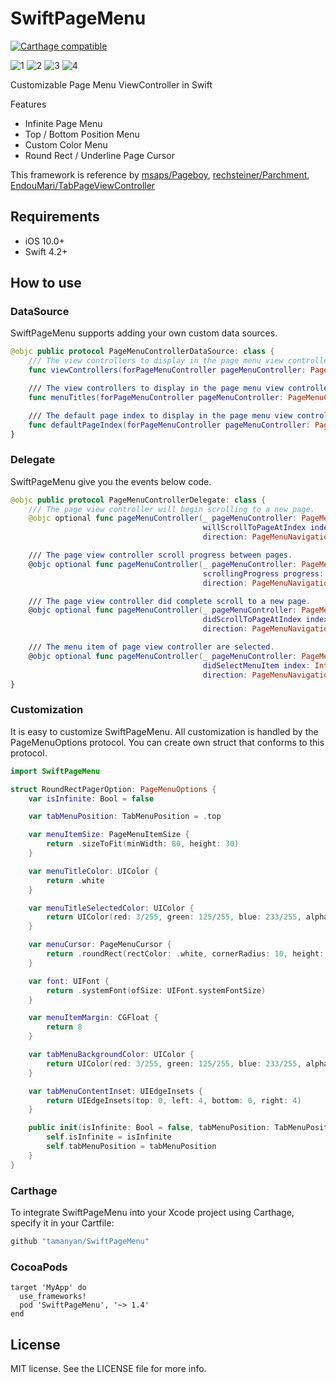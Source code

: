SwiftPageMenu
===================================

[![Carthage compatible](https://img.shields.io/badge/Carthage-compatible-4BC51D.svg?style=flat)](https://github.com/hsylife/SwiftyPickerPopover)


![1](https://raw.githubusercontent.com/tamanyan/SwiftPageMenu/master/screen_captures/1.gif)
![2](https://raw.githubusercontent.com/tamanyan/SwiftPageMenu/master/screen_captures/2.gif)
![3](https://raw.githubusercontent.com/tamanyan/SwiftPageMenu/master/screen_captures/3.gif)
![4](https://raw.githubusercontent.com/tamanyan/SwiftPageMenu/master/screen_captures/4.gif)


Customizable Page Menu ViewController in Swift

Features

- Infinite Page Menu
- Top / Bottom Position Menu
- Custom Color Menu
- Round Rect / Underline Page Cursor

This framework is reference by [msaps/Pageboy](https://github.com/msaps/Pageboy), [rechsteiner/Parchment](https://github.com/rechsteiner/Parchment), [EndouMari/TabPageViewController](https://github.com/EndouMari/TabPageViewController)

## Requirements

- iOS 10.0+
- Swift 4.2+

## How to use

### DataSource

SwiftPageMenu supports adding your own custom data sources.

```swift
@objc public protocol PageMenuControllerDataSource: class {
    /// The view controllers to display in the page menu view controller.
    func viewControllers(forPageMenuController pageMenuController: PageMenuController) -> [UIViewController]

    /// The view controllers to display in the page menu view controller.
    func menuTitles(forPageMenuController pageMenuController: PageMenuController) -> [String]

    /// The default page index to display in the page menu view controller.
    func defaultPageIndex(forPageMenuController pageMenuController: PageMenuController) -> Int
}
```

### Delegate

SwiftPageMenu give you the events below code.

```swift
@objc public protocol PageMenuControllerDelegate: class {
    /// The page view controller will begin scrolling to a new page.
    @objc optional func pageMenuController(_ pageMenuController: PageMenuController,
                                           willScrollToPageAtIndex index: Int,
                                           direction: PageMenuNavigationDirection)

    /// The page view controller scroll progress between pages.
    @objc optional func pageMenuController(_ pageMenuController: PageMenuController,
                                           scrollingProgress progress: CGFloat,
                                           direction: PageMenuNavigationDirection)

    /// The page view controller did complete scroll to a new page.
    @objc optional func pageMenuController(_ pageMenuController: PageMenuController,
                                           didScrollToPageAtIndex index: Int,
                                           direction: PageMenuNavigationDirection)

    /// The menu item of page view controller are selected.
    @objc optional func pageMenuController(_ pageMenuController: PageMenuController,
                                           didSelectMenuItem index: Int,
                                           direction: PageMenuNavigationDirection)
}
```

### Customization

It is easy to customize SwiftPageMenu. All customization is handled by the PageMenuOptions protocol.
You can create own struct that conforms to this protocol.

```swift
import SwiftPageMenu

struct RoundRectPagerOption: PageMenuOptions {
    var isInfinite: Bool = false

    var tabMenuPosition: TabMenuPosition = .top

    var menuItemSize: PageMenuItemSize {
        return .sizeToFit(minWidth: 80, height: 30)
    }

    var menuTitleColor: UIColor {
        return .white
    }

    var menuTitleSelectedColor: UIColor {
        return UIColor(red: 3/255, green: 125/255, blue: 233/255, alpha: 1)
    }

    var menuCursor: PageMenuCursor {
        return .roundRect(rectColor: .white, cornerRadius: 10, height: 22)
    }

    var font: UIFont {
        return .systemFont(ofSize: UIFont.systemFontSize)
    }

    var menuItemMargin: CGFloat {
        return 8
    }

    var tabMenuBackgroundColor: UIColor {
        return UIColor(red: 3/255, green: 125/255, blue: 233/255, alpha: 1)
    }

    var tabMenuContentInset: UIEdgeInsets {
        return UIEdgeInsets(top: 0, left: 4, bottom: 0, right: 4)
    }

    public init(isInfinite: Bool = false, tabMenuPosition: TabMenuPosition = .top) {
        self.isInfinite = isInfinite
        self.tabMenuPosition = tabMenuPosition
    }
}
```

### Carthage

To integrate SwiftPageMenu into your Xcode project using Carthage, specify it in your Cartfile:

```ruby
github "tamanyan/SwiftPageMenu"
```

### CocoaPods

```
target 'MyApp' do
  use_frameworks!
  pod 'SwiftPageMenu', '~> 1.4'
end
```

## License

MIT license. See the LICENSE file for more info.
